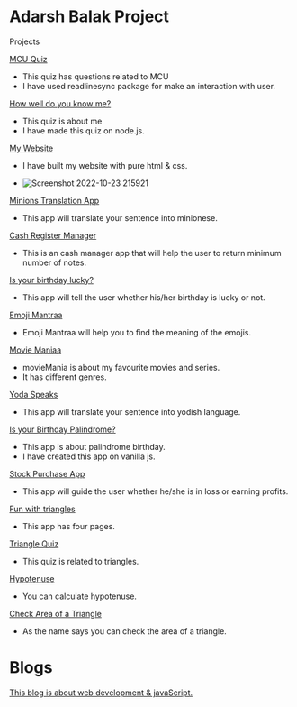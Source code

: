  # Adarsh Balak Project

Projects

[MCU Quiz](https://replit.com/@NamanJain48/MCU-QUIZ#index.js) 

* This quiz has questions related to MCU
* I have used readlinesync package for make an interaction with user.

 [How well do you know me?](https://replit.com/@NamanJain48/namanquiz#index.js) 
 
 * This quiz is about me
* I have made this quiz on node.js.  

[My Website](https://jainnmn.netlify.app/)  

  * I have built my website with pure html & css.
 
 * ![Screenshot 2022-10-23 215921](https://user-images.githubusercontent.com/101793920/197404064-9b0f57b2-9371-4bae-8b50-ca5aeeeb8fe0.png)

  
[Minions Translation App](https://nmnjain.netlify.app/)  

 * This app will translate your sentence into minionese.

[Cash Register Manager](https://cashmanagementapp.netlify.app/)  
* This is an cash manager app that will help the user to return minimum number of notes.

[Is your birthday lucky?](https://isyourbirthdaylucky2022.netlify.app/)  
* This app will tell the user whether his/her birthday is lucky or not.

[Emoji Mantraa](https://emojis-mantraa.vercel.app/) 
* Emoji Mantraa will help you to find the meaning of the emojis.

[Movie Maniaa](https://moviemania-five.vercel.app/) 
* movieMania is about my favourite movies and series.
* It has different genres.

[Yoda Speaks](https://yodishversion.netlify.app/) 
 * This app will translate your sentence into yodish language.

[Is your Birthday Palindrome?](https://palindromeeapp.netlify.app/) 
* This app is about palindrome birthday.
* I have created this app on vanilla js.

[Stock Purchase App](https://stockpurchase.netlify.app/) 
* This app will guide the user whether he/she is in loss or earning profits.

[Fun with triangles](https://funwithmaths.netlify.app/) 
* This app has four pages.

[Triangle Quiz](https://funwithmaths.netlify.app/quiz.html)
* This quiz is related to triangles.

[Hypotenuse](https://funwithmaths.netlify.app/hypotenuse.html)
* You can calculate hypotenuse.

[Check Area of a Triangle](https://funwithmaths.netlify.app/area.html)
* As the name says you can check the area of a triangle.

# Blogs

[This blog is about web development & javaScript.](https://jainnmn.netlify.app/blogs.html)
